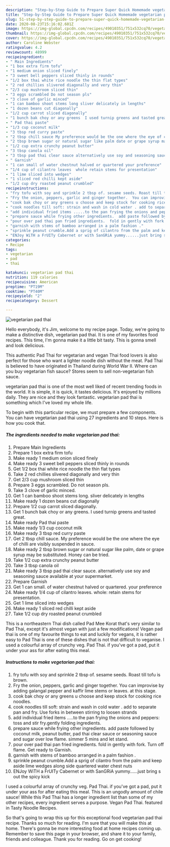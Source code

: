 ```yaml
---
description: "Step-by-Step Guide to Prepare Super Quick Homemade vegetarian pad thai"
title: "Step-by-Step Guide to Prepare Super Quick Homemade vegetarian pad thai"
slug: 51-step-by-step-guide-to-prepare-super-quick-homemade-vegetarian-pad-thai
date: 2020-08-23T15:16:02.601Z
image: https://img-global.cpcdn.com/recipes/49010351/751x532cq70/vegetarian-pad-thai-recipe-main-photo.jpg
thumbnail: https://img-global.cpcdn.com/recipes/49010351/751x532cq70/vegetarian-pad-thai-recipe-main-photo.jpg
cover: https://img-global.cpcdn.com/recipes/49010351/751x532cq70/vegetarian-pad-thai-recipe-main-photo.jpg
author: Caroline Webster
ratingvalue: 4.2
reviewcount: 48999
recipeingredient:
- " Main Ingredients"
- "1 box extra firm tofu"
- "1 medium onion sliced finely"
- "3 sweet bell peppers sliced thinly in rounds"
- "1/2 box thai white rice noodle the thin flat types"
- "2 red chillies slivered diagonally and very thin"
- "2/3 cup mushroom sliced thin"
- "3 eggs scrambled Do not season pls"
- "3 clove of garlic minced"
- "1 can bamboo shoot stems long sliver delicately in lengths"
- "1 dozen beans cut diagonally"
- "1/2 cup carrot sliced diagonally"
- "1 bunch bak choy or any greens  I used turnip greens and tasted great"
- " Pad thai paste"
- "1/3 cup coconut milk"
- "3 tbsp red curry paste"
- "2 tbsp chill sauce My preference would be the one where the eye of chilli are visibly suspended in sauce"
- "2 tbsp brown sugar or natural sugar like palm date or grape syrup may be substituted  Honey can be tried"
- "1/2 cup extra crunchy peanut butter"
- "3 tbsp canola oil"
- "3 tbsp pad thai clear sauce alternatively use soy and seasoning sauce available at your supermarket"
- " Garnish"
- "1 can small of water chestnut halved or quartered your preference"
- "1/4 cup of cilantro leaves  whole retain stems for presentation"
- "1 lime sliced into wedges"
- "1 sliced red chilli kept aside"
- "1/2 cup dry roasted peanut crumbled"
recipeinstructions:
- "fry tofu with soy and sprinkle 2 tbsp of. sesame seeds. Roast till tofu is brown."
- "Fry the onion, peppers, garlic and ginger together.  You can improvise by adding galangal pepper and kaffir lime stems or leaves. at this stage."
- "cook bak choy or any greens u choose and keep stock for cooking rice noodles."
- "cook noodles till soft: strain and wash in cold water . add to separate pan and fry. Use forks in between stirring to loosen strands"
- "add individual fried items .....to the pan frying the onions and peppers: toss and stir fry.gently folding ingredients."
- "prepare sauce while frying other ingredients.  add paste followed by coconut milk, peanut butter, pad thai clear sauce or seasoning sauce and sugar over low flame.  simmer 5 mins and let stand."
- "pour over pad thai pan fried ingredients.  fold in gently with fork. Turn off flame. Get ready to Garnish."
- "garnish with stems of bamboo arranged in a palm fashion ."
- "sprinkle peanut crumble.Add a sprig of cilantro from the palm and keep aside lime wedges along side quartered water chest nuts"
- "ENJoy WiTH a FrUITy Cabernet or with SanGRiA yummy......just bring s out the spicy kick"
categories:
- Recipe
tags:
- vegetarian
- pad
- thai

katakunci: vegetarian pad thai 
nutrition: 119 calories
recipecuisine: American
preptime: "PT19M"
cooktime: "PT40M"
recipeyield: "2"
recipecategory: Dessert

---
```



![vegetarian pad thai](https://img-global.cpcdn.com/recipes/49010351/751x532cq70/vegetarian-pad-thai-recipe-main-photo.jpg)

Hello everybody, it's Jim, welcome to my recipe page. Today, we're going to make a distinctive dish, vegetarian pad thai. It is one of my favorites food recipes. This time, I'm gonna make it a little bit tasty. This is gonna smell and look delicious.

This authentic Pad Thai for vegetarian and vegan Thai food lovers is also perfect for those who want a lighter noodle dish without the meat. Pad Thai is believed to have originated in Thailand during World War II. Where can you buy vegetarian fish sauce? Stores seem to sell non-vegetarian fish sauce.

vegetarian pad thai is one of the most well liked of recent trending foods in the world. It is simple, it is quick, it tastes delicious. It's enjoyed by millions daily. They are nice and they look fantastic. vegetarian pad thai is something which I've loved my whole life.


To begin with this particular recipe, we must prepare a few components. You can have vegetarian pad thai using 27 ingredients and 10 steps. Here is how you cook that.

<!--inarticleads1-->

##### The ingredients needed to make vegetarian pad thai:

1. Prepare  Main Ingredients
1. Prepare 1 box extra firm tofu
1. Make ready 1 medium onion sliced finely
1. Make ready 3 sweet bell peppers sliced thinly in rounds
1. Get 1/2 box thai white rice noodle the thin flat types
1. Take 2 red chillies slivered diagonally and very thin
1. Get 2/3 cup mushroom sliced thin
1. Prepare 3 eggs scrambled. Do not season pls.
1. Take 3 clove of garlic minced.
1. Get 1 can bamboo shoot stems long. sliver delicately in lengths
1. Make ready 1 dozen beans cut diagonally
1. Prepare 1/2 cup carrot sliced diagonally.
1. Get 1 bunch bak choy or any greens.  I used turnip greens and tasted great.
1. Make ready  Pad thai paste
1. Make ready 1/3 cup coconut milk
1. Make ready 3 tbsp red curry paste
1. Get 2 tbsp chill sauce. My preference would be the one where the eye of chilli are visibly suspended in sauce.
1. Make ready 2 tbsp brown sugar or natural sugar like palm, date or grape syrup may be substituted.  Honey can be tried.
1. Take 1/2 cup extra crunchy peanut butter
1. Take 3 tbsp canola oil
1. Make ready 3 tbsp pad thai clear sauce. alternatively use soy and seasoning sauce available at your supermarket.
1. Prepare  Garnish
1. Get 1 can small. of water chestnut halved or quartered. your preference
1. Make ready 1/4 cup of cilantro leaves.  whole: retain stems for presentation.
1. Get 1 lime sliced into wedges
1. Make ready 1 sliced red chilli kept aside
1. Take 1/2 cup dry roasted peanut crumbled


This is a northeastern Thai dish called Pad Mee Korat that&#39;s very similar to Pad Thai, except it&#39;s almost vegan with just a few modifications! Vegan pad thai is one of my favourite things to eat and luckily for vegans, it is rather easy to Pad Thai is one of these dishes that is not that difficult to veganise. I used a colourful array of crunchy veg. Pad Thai. if you&#39;ve got a pad, put it under your ass for after eating this meal. 

<!--inarticleads2-->

##### Instructions to make vegetarian pad thai:

1. fry tofu with soy and sprinkle 2 tbsp of. sesame seeds. Roast till tofu is brown.
1. Fry the onion, peppers, garlic and ginger together.  You can improvise by adding galangal pepper and kaffir lime stems or leaves. at this stage.
1. cook bak choy or any greens u choose and keep stock for cooking rice noodles.
1. cook noodles till soft: strain and wash in cold water . add to separate pan and fry. Use forks in between stirring to loosen strands
1. add individual fried items .....to the pan frying the onions and peppers: toss and stir fry.gently folding ingredients.
1. prepare sauce while frying other ingredients.  add paste followed by coconut milk, peanut butter, pad thai clear sauce or seasoning sauce and sugar over low flame.  simmer 5 mins and let stand.
1. pour over pad thai pan fried ingredients.  fold in gently with fork. Turn off flame. Get ready to Garnish.
1. garnish with stems of bamboo arranged in a palm fashion .
1. sprinkle peanut crumble.Add a sprig of cilantro from the palm and keep aside lime wedges along side quartered water chest nuts
1. ENJoy WiTH a FrUITy Cabernet or with SanGRiA yummy......just bring s out the spicy kick


I used a colourful array of crunchy veg. Pad Thai. if you&#39;ve got a pad, put it under your ass for after eating this meal. This is an ungodly amount of chile sauce! While this Pad Thai has a longer ingredient list than some of my other recipes, every ingredient serves a purpose. Vegan Pad Thai. featured in Tasty Noodle Recipes. 

So that's going to wrap this up for this exceptional food vegetarian pad thai recipe. Thanks so much for reading. I'm sure that you will make this at home. There's gonna be more interesting food at home recipes coming up. Remember to save this page in your browser, and share it to your family, friends and colleague. Thank you for reading. Go on get cooking!
